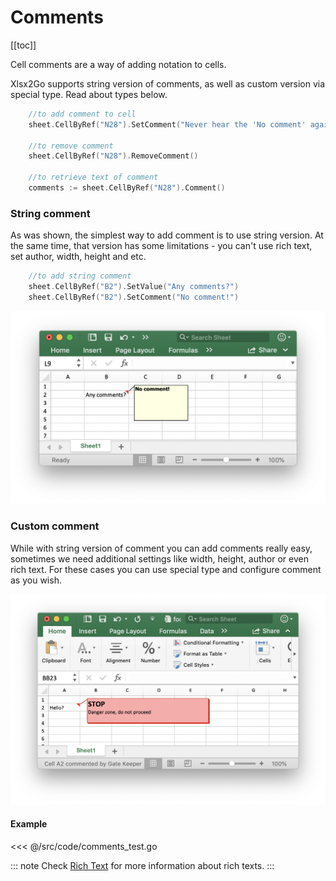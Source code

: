 # Comments
[[toc]]

Cell comments are a way of adding notation to cells. 

Xlsx2Go supports string version of comments, as well as custom version via special type. Read about types below.

```go
	//to add comment to cell
	sheet.CellByRef("N28").SetComment("Never hear the 'No comment' again.")

	//to remove comment
	sheet.CellByRef("N28").RemoveComment()

	//to retrieve text of comment
	comments := sheet.CellByRef("N28").Comment()
```

### String comment
As was shown, the simplest way to add comment is to use string version. At the same time, that version has some limitations - you can't use rich text, set author, width, height and etc.

```go
	//to add string comment
	sheet.CellByRef("B2").SetValue("Any comments?")
	sheet.CellByRef("B2").SetComment("No comment!")
```
![](/comments.png)

### Custom comment
While with string version of comment you can add comments really easy, sometimes we need additional settings like width, height, author or even rich text. For these cases you can use special type and configure comment as you wish.

![](/comments-custom.png)

#### Example

<<< @/src/code/comments_test.go

::: note
Check [Rich Text](/guide/rich-text.md) for more information about rich texts.
:::